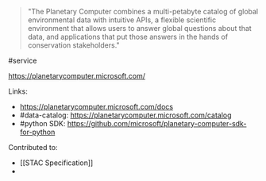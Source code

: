 > "The Planetary Computer combines a multi-petabyte catalog of global environmental data with intuitive APIs, a flexible scientific environment that allows users to answer global questions about that data, and applications that put those answers in the hands of conservation stakeholders."

#service 

https://planetarycomputer.microsoft.com/

Links:
- https://planetarycomputer.microsoft.com/docs
- #data-catalog: https://planetarycomputer.microsoft.com/catalog
- #python SDK: https://github.com/microsoft/planetary-computer-sdk-for-python

Contributed to:
- [[STAC Specification]]
- 